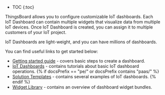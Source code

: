 * TOC
{:toc}

ThingsBoard allows you to configure customizable IoT dashboards.
Each IoT Dashboard can contain multiple widgets that visualize data from multiple IoT devices.
Once IoT Dashboard is created, you can assign it to multiple customers of your IoT project.
 
IoT Dashboards are light-weight, and you can have millions of dashboards.

You can find useful links to get started below:

 - [Getting started guide](/docs/{{docsPrefix}}getting-started-guides/helloworld/) - covers basic steps to create a dashboard.
 - [IoT Dashboards](/docs/{{docsPrefix}}user-guide/dashboards/) - contains tutorials about basic IoT dashboard operations.
{% if docsPrefix == "pe/" or docsPrefix contains "paas/" %}
 - [Solution Templates](/docs/{{docsPrefix}}solution-templates/overview/) - contains several examples of IoT dashboards.
{% endif %} 
 - [Widget Library](/docs/{{docsPrefix}}user-guide/ui/widget-library/) - contains an overview of dashboard widget bundles.
